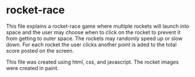 # rocket-race
This file explains a rocket-race game where multiple rockets will launch into space and the user may choose when to click on the rocket to prevent it from getting to outer space. The rockets may randomly speed up or slow down. For each rocket the user clicks another point is aded to the total score posted on the screen. 

This file was created using html, css, and javascript. The rocket images were created in paint.
